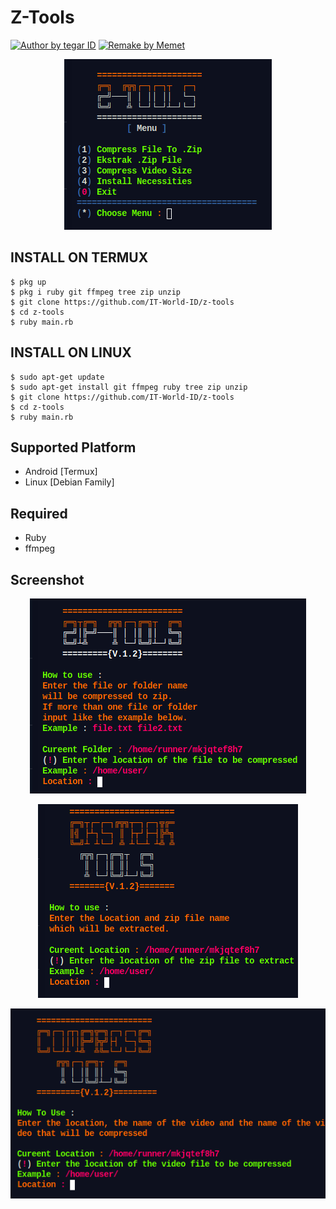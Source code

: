 
# Z-Tools

<a href="#"><img title="Author by tegar ID" src="https://img.shields.io/badge/Author%20By-TEGAR%20ID-blue"></a> 
<a href="#"><img title="Remake by Memet" src="https://img.shields.io/badge/Remake%20By-Memet-blue"></a> 

<p align="center">
  <img src="https://raw.githubusercontent.com/IT-World-ID/z-tools/main/img/Z-Tools-Menu.png" alt="Menu"/>
</p>


## INSTALL ON TERMUX
```
$ pkg up
$ pkg i ruby git ffmpeg tree zip unzip
$ git clone https://github.com/IT-World-ID/z-tools
$ cd z-tools
$ ruby main.rb
``` 

## INSTALL ON LINUX
```
$ sudo apt-get update
$ sudo apt-get install git ffmpeg ruby tree zip unzip
$ git clone https://github.com/IT-World-ID/z-tools
$ cd z-tools
$ ruby main.rb
```

## Supported Platform
+ Android [Termux]
+ Linux [Debian Family]

## Required 
+ Ruby
+ ffmpeg

## Screenshot
<p align="center">
  <img src="https://raw.githubusercontent.com/IT-World-ID/z-tools/main/img/Z-Tools-ZIP.png" alt="Zip"/>
</p>
<p align="center">
  <img src="https://raw.githubusercontent.com/IT-World-ID/z-tools/main/img/Z-Tools-Extrack.png" alt="Extrack"/>
</p>
<p align="center">
  <img src="https://raw.githubusercontent.com/IT-World-ID/z-tools/main/img/Z-Tools-Compress.png" alt="Compress"/>
</p>
